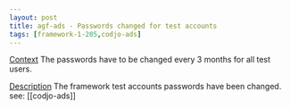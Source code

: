 ```yaml
---
layout: post
title: agf-ads - Passwords changed for test accounts
tags: [framework-1-205,codjo-ads]
---
```

<u>Context</u>
The passwords have to be changed every 3 months for all test users.

<u>Description</u>
The framework test accounts passwords have been changed.
see: [[codjo-ads]]
